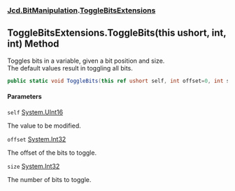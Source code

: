 ### [Jcd.BitManipulation](Jcd.BitManipulation.md 'Jcd.BitManipulation').[ToggleBitsExtensions](Jcd.BitManipulation.ToggleBitsExtensions.md 'Jcd.BitManipulation.ToggleBitsExtensions')

## ToggleBitsExtensions.ToggleBits(this ushort, int, int) Method

Toggles bits in a variable, given a bit position and size.   
The default values result in toggling all bits.

```csharp
public static void ToggleBits(this ref ushort self, int offset=0, int size=16);
```
#### Parameters

<a name='Jcd.BitManipulation.ToggleBitsExtensions.ToggleBits(thisushort,int,int).self'></a>

`self` [System.UInt16](https://docs.microsoft.com/en-us/dotnet/api/System.UInt16 'System.UInt16')

The value to be modified.

<a name='Jcd.BitManipulation.ToggleBitsExtensions.ToggleBits(thisushort,int,int).offset'></a>

`offset` [System.Int32](https://docs.microsoft.com/en-us/dotnet/api/System.Int32 'System.Int32')

The offset of the bits to toggle.

<a name='Jcd.BitManipulation.ToggleBitsExtensions.ToggleBits(thisushort,int,int).size'></a>

`size` [System.Int32](https://docs.microsoft.com/en-us/dotnet/api/System.Int32 'System.Int32')

The number of bits to toggle.